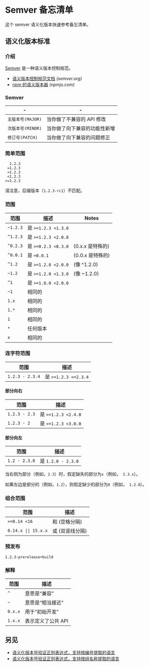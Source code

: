 Semver 备忘清单
===

这个 semver 语义化版本快速参考备忘清单。

语义化版本标准
----

### 介绍

[Semver](http://semver.org/) 是一种语义版本控制规范。

- [语义版本控制规范文档](http://semver.org/) _(semver.org)_
- [npm 的语义版本器](https://docs.npmjs.com/cli/v6/using-npm/semver) _(npmjs.com)_

### Semver


| -               | -                      |
|-----------------|------------------------|
| `主版本号(MAJOR)` | 当你做了不兼容的 API 修改 |
| `次版本号(MINOR)` | 当你做了向下兼容的功能性新增 |
| `修订号(PATCH)` | 当你做了向下兼容的问题修正 |
<!--rehype:class=table-thead-hide-->

### 简单范围

```
  1.2.3
 =1.2.3
 >1.2.3
 <1.2.3
>=1.2.3
```

请注意，后缀版本（`1.2.3-rc1`）不匹配。

### 范围
<!--rehype:wrap-class=row-span-3-->

<!--rehype:-->
| 范围    | 描述         | Notes             |
| ---      | ---                 | ---               |
| `~1.2.3` | 是 `>=1.2.3 <1.3.0` |                    |
| `^1.2.3` | 是 `>=1.2.3 <2.0.0` |                    |
| `^0.2.3` | 是 `>=0.2.3 <0.3.0` | (0.x.x 是特殊的) |
| `^0.0.1` | 是  `=0.0.1`        | (0.0.x 是特殊的) |
| `^1.2`   | 是 `>=1.2.0 <2.0.0` | (像 ^1.2.0)        |
| `~1.2`   | 是 `>=1.2.0 <1.3.0` | (像 ~1.2.0)        |
| `^1`     | 是 `>=1.0.0 <2.0.0` |                    |
| `~1`     | 相同的               |                    |
| `1.x`    | 相同的               |                    |
| `1.*`    | 相同的               |                    |
| `1`      | 相同的               |                    |
| `*`      | 任何版本             |                    |
| `x`      | 相同的               |                    |
<!--rehype:class=table-thead-hide-->

### 连字符范围
<!--rehype:wrap-class=row-span-3-->

<!--rehype:-->
| 范围               | 描述           |
| ---                | ---                   |
| `1.2.3 - 2.3.4`    | 是 `>=1.2.3 <=2.3.4`  |

#### 部分向右

| 范围            | 描述           |
| ---             | ---                   |
| `1.2.3 - 2.3`   | 是 `>=1.2.3 <2.4.0`   |
| `1.2.3 - 2`     | 是 `>=1.2.3 <3.0.0`   |
<!--rehype:class=table-thead-hide-->

#### 部分向左

| 范围           | 描述           |
| ---            | ---                   |
| `1.2 - 2.3.0`  | 是 `1.2.0 - 2.3.0`    |
<!--rehype:class=table-thead-hide-->

当右侧为部分（例如，`2.3`）时，假定缺失的部分为`x`（例如，` 2.3.x`）。

如果左边是部分的（例如，`1.2`），则假定缺少的部分为`0`（例如，` 1.2.0`）。

### 组合范围

| 范围                | 描述                  |
| ---                | ---                   |
| `>=0.14 <16`       | 和 (空格分隔) |
| `0.14.x \|\| 15.x.x` | 或 (双竖线分隔)   |

### 预发布

```
1.2.3-prerelease+build
```

### 解释

| 范围              | 描述           |
| ---                | ---          |
| `^`     | 意思是“兼容”     |
| `~`     | 意思是“相当接近”     |
| `0.x.x` | 用于“初始开发”     |
| `1.x.x` | 表示定义了公共 API     |
<!--rehype:class=table-thead-hide-->


另见
----

- [语义化版本号验证正则表达式，支持按编号提取的语言](https://regex101.com/r/vkijKf/1/)
- [语义化版本号验证正则表达式，支持按组名称提取的语言](https://regex101.com/r/Ly7O1x/3/)